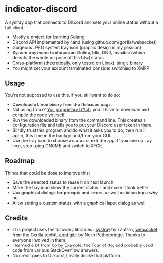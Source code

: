 # indicator-discord
A systray app that connects to Discord and sets your online status without a full client.

- Mostly a project for learning Golang
- Discord API implemented by hand (using github.com/gorilla/websocket)
- Gorgeous JPEG system tray icon (graphic design is my passion)
- System tray menu to choose an Online, Idle, DND, Invisible (which defeats the whole purpose of this btw) status
- Cross-platform (theoretically, only tested on Linux), single binary
- You might get your account terminated, consider switching to XMPP

## Usage
You're not supposed to use this. If you still want to do so:
- Download a Linux binary from the Releases page.
- Not using Linux? [You proprietary b*tch](https://yewtu.be/watch?v=lyXdE2h8uaU), you'll have to download and compile the code yourself.
- Run the downloaded binary from the command line. This creates a configuration file and tells you to put your Discord user token in there.
- Blindly trust this program and do what it asks you to do, then run it again, this time in the background/from your GUI.
- Use the tray icon to choose a status or exit the app. If you see no tray icon, stop using GNOME and switch to XFCE.

## Roadmap
Things that could be done to improve this:
- Save the selected status to reuse it on next launch.
- Make the tray icon show the current status - and make it look better
- Use graphical dialogs for prompts and errors, as well as token input why not
- Allow setting a custom status, with a graphical input dialog as well

## Credits
- This project uses the following librairies : [systray](https://github.com/getlantern/systray) by Lantern, [websocket](https://github.com/gorilla/websocket) from the Gorilla toolkit, [configdir](https://github.com/kirsle/configdir) by Noah Petherbridge. Thanks to everyone involved in them.
- I learned a lot from [Go by Example](https://gobyexample.com), the [Tour of Go](https://tour.golang.org/welcome/1), and probably used code from various StackOverflow answers.
- No credit goes to Discord, I really dislike that platform.